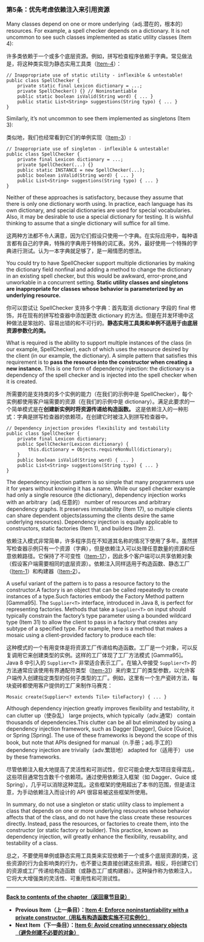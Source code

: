 ### 第5条：优先考虑依赖注入来引用资源

Many classes depend on one or more underlying（adj.潜在的，根本的） resources. For example, a spell checker depends on a dictionary. It is not uncommon to see such classes implemented as static utility classes (Item 4):

许多类依赖于一个或多个底层资源。例如，拼写检查程序依赖于字典。常见做法是，将这种类实现为静态实用工具类（[Item-4](https://github.com/clxering/Effective-Java-3rd-edition-Chinese-English-bilingual/blob/master/Chapter-2/Chapter-2-Item-4-Enforce-noninstantiability-with-a-private-constructor.md)）：

```
// Inappropriate use of static utility - inflexible & untestable!
public class SpellChecker {
    private static final Lexicon dictionary = ...;
    private SpellChecker() {} // Noninstantiable
    public static boolean isValid(String word) { ... }
    public static List<String> suggestions(String typo) { ... }
}
```

Similarly, it’s not uncommon to see them implemented as singletons (Item 3):

类似地，我们也经常看到它们的单例实现（[Item-3](https://github.com/clxering/Effective-Java-3rd-edition-Chinese-English-bilingual/blob/master/Chapter-2/Chapter-2-Item-3-Enforce-the-singleton-property-with-a-private-constructor-or-an-enum-type.md)）:

```
// Inappropriate use of singleton - inflexible & untestable!
public class SpellChecker {
    private final Lexicon dictionary = ...;
    private SpellChecker(...) {}
    public static INSTANCE = new SpellChecker(...);
    public boolean isValid(String word) { ... }
    public List<String> suggestions(String typo) { ... }
}
```

Neither of these approaches is satisfactory, because they assume that there is only one dictionary worth using. In practice, each language has its own dictionary, and special dictionaries are used for special vocabularies. Also, it may be desirable to use a special dictionary for testing. It is wishful thinking to assume that a single dictionary will suffice for all time.

这两种方法都不令人满意，因为它们假设只使用一个字典。在实际应用中，每种语言都有自己的字典，特殊的字典用于特殊的词汇表。另外，最好使用一个特殊的字典进行测试。认为一本字典就足够了，是一厢情愿的想法。

You could try to have SpellChecker support multiple dictionaries by making the dictionary field nonfinal and adding a method to change the dictionary in an existing spell checker, but this would be awkward, error-prone,and unworkable in a concurrent setting. **Static utility classes and singletons are inappropriate for classes whose behavior is parameterized by an underlying resource.**

你可以尝试让 SpellChecker 支持多个字典：首先取消 dictionary 字段的 final 修饰，并在现有的拼写检查器中添加更改 dictionary 的方法。但是在并发环境中这种做法是笨拙的、容易出错的和不可行的。**静态实用工具类和单例不适用于由底层资源参数化的类。**

What is required is the ability to support multiple instances of the class (in our example, SpellChecker), each of which uses the resource desired by the client (in our example, the dictionary). A simple pattern that satisfies this requirement is to **pass the resource into the constructor when creating a new instance.** This is one form of dependency injection: the dictionary is a dependency of the spell checker and is injected into the spell checker when it is created.

所需要的是支持类的多个实例的能力（在我们的示例中是 SpellChecker），每个实例都使用客户端需要的资源（在我们的示例中是 dictionary）。满足此要求的一个简单模式是在**创建新实例时将资源传递给构造函数。** 这是依赖注入的一种形式：字典是拼写检查器的依赖项，在创建它时被注入到拼写检查器中。

```
// Dependency injection provides flexibility and testability
public class SpellChecker {
    private final Lexicon dictionary;
    public SpellChecker(Lexicon dictionary) {
        this.dictionary = Objects.requireNonNull(dictionary);
    }
    public boolean isValid(String word) { ... }
    public List<String> suggestions(String typo) { ... }
}
```

The dependency injection pattern is so simple that many programmers use it for years without knowing it has a name. While our spell checker example had only a single resource (the dictionary), dependency injection works with an arbitrary（adj.任意的） number of resources and arbitrary dependency graphs. It preserves immutability (Item 17), so multiple clients can share dependent objects(assuming the clients desire the same underlying resources). Dependency injection is equally applicable to constructors, static factories (Item 1), and builders (Item 2).

依赖注入模式非常简单，许多程序员在不知道其名称的情况下使用了多年。虽然拼写检查器示例只有一个资源（字典），但是依赖注入可以处理任意数量的资源和任意依赖路径。它保持了不可变性（[Item-17](https://github.com/clxering/Effective-Java-3rd-edition-Chinese-English-bilingual/blob/master/Chapter-4/Chapter-4-Item-17-Minimize-mutability.md)），因此多个客户端可以共享依赖对象（假设客户端需要相同的底层资源）。依赖注入同样适用于构造函数、静态工厂（[Item-1](https://github.com/clxering/Effective-Java-3rd-edition-Chinese-English-bilingual/blob/master/Chapter-2/Chapter-2-Item-1-Consider-static-factory-methods-instead-of-constructors.md)）和构建器（[Item-2](https://github.com/clxering/Effective-Java-3rd-edition-Chinese-English-bilingual/blob/master/Chapter-2/Chapter-2-Item-2-Consider-a-builder-when-faced-with-many-constructor-parameters.md)）。

A useful variant of the pattern is to pass a resource factory to the constructor.A factory is an object that can be called repeatedly to create instances of a type.Such factories embody the Factory Method pattern [Gamma95]. The `Supplier<T>` interface, introduced in Java 8, is perfect for representing factories. Methods that take a `Supplier<T>` on input should typically constrain the factory’s type parameter using a bounded wildcard type (Item 31) to allow the client to pass in a factory that creates any subtype of a specified type. For example, here is a method that makes a mosaic using a client-provided factory to produce each tile:

这种模式的一个有用变体是将资源工厂传递给构造函数。工厂是一个对象，可以反复调用它来创建类型的实例。这样的工厂体现了工厂方法模式 [Gamma95]。Java 8 中引入的 `Supplier<T>` 非常适合表示工厂。在输入中接受 `Supplier<T>` 的方法通常应该使用有界通配符类型（[Item-31](https://github.com/clxering/Effective-Java-3rd-edition-Chinese-English-bilingual/blob/master/Chapter-5/Chapter-5-Item-31-Use-bounded-wildcards-to-increase-API-flexibility.md)）来约束工厂的类型参数，以允许客户端传入创建指定类型的任何子类型的工厂。例如，这里有一个生产瓷砖方法，每块瓷砖都使用客户提供的工厂来制作马赛克：

```
Mosaic create(Supplier<? extends Tile> tileFactory) { ... }
```

Although dependency injection greatly improves flexibility and testability, it can clutter up（使杂乱） large projects, which typically（adv.通常） contain thousands of dependencies.This clutter can be all but eliminated by using a dependency injection framework, such as Dagger [Dagger], Guice [Guice], or Spring [Spring]. The use of these frameworks is beyond the scope of this book, but note that APIs designed for manual（n.手册；adj.手工的） dependency injection are trivially（adv.繁琐地） adapted for（适用于） use by these frameworks.

尽管依赖注入极大地提高了灵活性和可测试性，但它可能会使大型项目变得混乱，这些项目通常包含数千个依赖项。通过使用依赖注入框架（如 Dagger、Guice 或 Spring），几乎可以消除这种混乱。这些框架的使用超出了本书的范围，但是请注意，为手动依赖注入而设计的 API 很容易被这些框架所使用。

In summary, do not use a singleton or static utility class to implement a class that depends on one or more underlying resources whose behavior affects that of the class, and do not have the class create these resources directly. Instead, pass the resources, or factories to create them, into the constructor (or static factory or builder). This practice, known as dependency injection, will greatly enhance the flexibility, reusability, and testability of a class.

总之，不要使用单例或静态实用工具类来实现依赖于一个或多个底层资源的类，这些资源的行为会影响类的行为，也不要让类直接创建这些资源。相反，将创建它们的资源或工厂传递给构造函数（或静态工厂或构建器）。这种操作称为依赖注入，它将大大增强类的灵活性、可重用性和可测试性。

---
**[Back to contents of the chapter（返回章节目录）](https://github.com/clxering/Effective-Java-3rd-edition-Chinese-English-bilingual/blob/master/Chapter-2/Chapter-2-Introduction.md)**
- **Previous Item（上一条目）：[Item 4: Enforce noninstantiability with a private constructor（用私有构造函数实施不可实例化）](https://github.com/clxering/Effective-Java-3rd-edition-Chinese-English-bilingual/blob/master/Chapter-2/Chapter-2-Item-4-Enforce-noninstantiability-with-a-private-constructor.md)**
- **Next Item（下一条目）：[Item 6: Avoid creating unnecessary objects（避免创建不必要的对象）](https://github.com/clxering/Effective-Java-3rd-edition-Chinese-English-bilingual/blob/master/Chapter-2/Chapter-2-Item-6-Avoid-creating-unnecessary-objects.md)**
